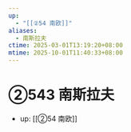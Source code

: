 ```yaml
---
up:
  - "[[②54 南欧]]"
aliases:
  - 南斯拉夫
ctime: 2025-03-01T13:19:20+08:00
mtime: 2025-10-01T11:40:33+08:00
---
```


# ②543 南斯拉夫

- up: [[②54 南欧]]
